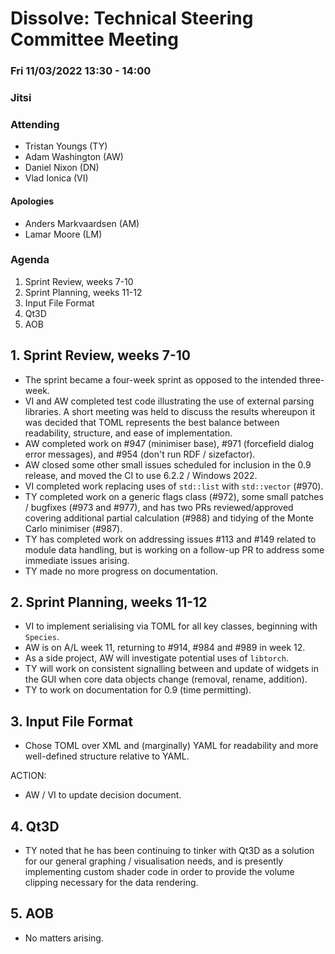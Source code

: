 # Dissolve: Technical Steering Committee Meeting
### Fri 11/03/2022 13:30 - 14:00
### Jitsi

### Attending

- Tristan Youngs (TY)
- Adam Washington (AW)
- Daniel Nixon (DN)
- Vlad Ionica (VI)

#### Apologies

- Anders Markvaardsen (AM)
- Lamar Moore (LM)

### Agenda

1. Sprint Review, weeks 7-10
2. Sprint Planning, weeks 11-12
3. Input File Format
4. Qt3D
5. AOB

## 1. Sprint Review, weeks 7-10

- The sprint became a four-week sprint as opposed to the intended three-week.
- VI and AW completed test code illustrating the use of external parsing libraries. A short meeting was held to discuss the results whereupon it was decided that TOML represents the best balance between readability, structure, and ease of implementation.
- AW completed work on #947 (minimiser base), #971 (forcefield dialog error messages), and #954 (don't run RDF / sizefactor).
- AW closed some other small issues scheduled for inclusion in the 0.9 release, and moved the CI to use 6.2.2 / Windows 2022.
- VI completed work replacing uses of `std::list` with `std::vector` (#970).
- TY completed work on a generic flags class (#972), some small patches / bugfixes (#973 and #977), and has two PRs reviewed/approved covering additional partial calculation (#988) and tidying of the Monte Carlo minimiser (#987).
- TY has completed work on addressing issues #113 and #149 related to module data handling, but is working on a follow-up PR to address some immediate issues arising.
- TY made no more progress on documentation.

## 2. Sprint Planning, weeks 11-12

- VI to implement serialising via TOML for all key classes, beginning with `Species`.
- AW is on A/L week 11, returning to #914, #984 and #989 in week 12.
- As a side project, AW will investigate potential uses of `libtorch`.
- TY will work on consistent signalling between and update of widgets in the GUI when core data objects change (removal, rename, addition).
- TY to work on documentation for 0.9 (time permitting).

## 3. Input File Format

- Chose TOML over XML and (marginally) YAML for readability and more well-defined structure relative to YAML.

ACTION:

- AW / VI to update decision document.

## 4. Qt3D

- TY noted that he has been continuing to tinker with Qt3D as a solution for our general graphing / visualisation needs, and is presently implementing custom shader code in order to provide the volume clipping necessary for the data rendering.

## 5. AOB

- No matters arising.
